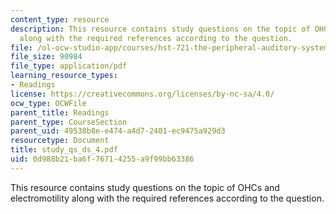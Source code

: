 ```yaml
---
content_type: resource
description: This resource contains study questions on the topic of OHCs and electromotility
  along with the required references according to the question.
file: /ol-ocw-studio-app/courses/hst-721-the-peripheral-auditory-system-fall-2005/0d988b21ba6f76714255a9f99bb63386_study_qs_ds_4.pdf
file_size: 90984
file_type: application/pdf
learning_resource_types:
- Readings
license: https://creativecommons.org/licenses/by-nc-sa/4.0/
ocw_type: OCWFile
parent_title: Readings
parent_type: CourseSection
parent_uid: 49538b8e-e474-a4d7-2401-ec9475a929d3
resourcetype: Document
title: study_qs_ds_4.pdf
uid: 0d988b21-ba6f-7671-4255-a9f99bb63386
---
```

This resource contains study questions on the topic of OHCs and electromotility along with the required references according to the question.